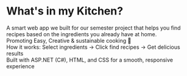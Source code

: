 # What's in my Kitchen?
A smart web app we built for our semester project that helps you find recipes based on the ingredients you already have at home.
<br>
Promoting Easy, Creative & sustainable cooking 🌱
<br>
How it works:
Select ingredients -> Click find recipes -> Get delicious results
<br>
Built with ASP.NET (C#), HTML, and CSS for a smooth, responsive experience
